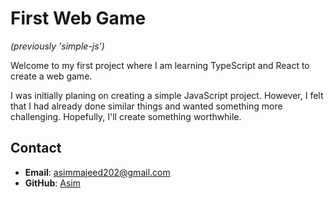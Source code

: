 # First Web Game
_(previously 'simple-js')_

Welcome to my first project where I am learning TypeScript and React to create a web game.

I was initially planing on creating a simple JavaScript project. However, I felt that I had already done similar things and wanted something more challenging. Hopefully, I'll create something worthwhile.


## Contact

- **Email**: asimmajeed202@gmail.com
- **GitHub**: [Asim](https://github.com/asim-majeed)
